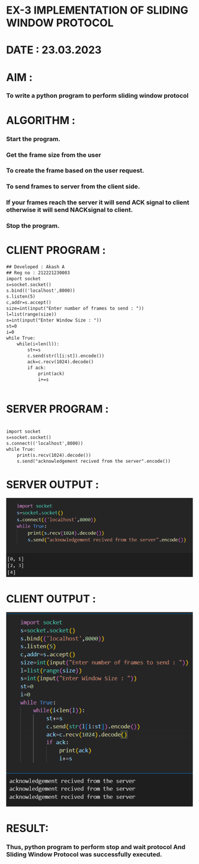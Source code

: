 # EX-3 IMPLEMENTATION OF SLIDING WINDOW PROTOCOL

# DATE : 23.03.2023


# AIM :
### To write a python program to perform sliding window protocol

# ALGORITHM :
### Start the program.
### Get the frame size from the user
### To create the frame based on the user request.
### To send frames to server from the client side.
### If your frames reach the server it will send ACK signal to client otherwise it will send NACKsignal to client.
### Stop the program.



# CLIENT PROGRAM :
```PY
## Developed : Akash A
## Reg no : 212221230003
import socket
s=socket.socket()
s.bind(('localhost',8000))
s.listen(5)
c,addr=s.accept()
size=int(input("Enter number of frames to send : "))
l=list(range(size))
s=int(input("Enter Window Size : "))
st=0
i=0
while True:
    while(i<len(l)):
        st+=s
        c.send(str(l[i:st]).encode())
        ack=c.recv(1024).decode()
        if ack:
            print(ack)
            i+=s


```
# SERVER PROGRAM :
```PY

import socket
s=socket.socket()
s.connect(('localhost',8000))
while True:
    print(s.recv(1024).decode())
    s.send("acknowledgement recived from the server".encode())

```




# SERVER OUTPUT :
![output](./S.png)
# CLIENT OUTPUT : 
![output](C.png)



# RESULT:
### Thus, python program to perform stop and wait protocol And Sliding Window Protocol was successfully executed.


